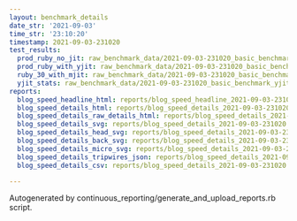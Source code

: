 ```yaml
---
layout: benchmark_details
date_str: '2021-09-03'
time_str: '23:10:20'
timestamp: 2021-09-03-231020
test_results:
  prod_ruby_no_jit: raw_benchmark_data/2021-09-03-231020_basic_benchmark_prod_ruby_no_jit.json
  prod_ruby_with_yjit: raw_benchmark_data/2021-09-03-231020_basic_benchmark_prod_ruby_with_yjit.json
  ruby_30_with_mjit: raw_benchmark_data/2021-09-03-231020_basic_benchmark_ruby_30_with_mjit.json
  yjit_stats: raw_benchmark_data/2021-09-03-231020_basic_benchmark_yjit_stats.json
reports:
  blog_speed_headline_html: reports/blog_speed_headline_2021-09-03-231020.html
  blog_speed_details_html: reports/blog_speed_details_2021-09-03-231020.html
  blog_speed_details_raw_details_html: reports/blog_speed_details_2021-09-03-231020.raw_details.html
  blog_speed_details_svg: reports/blog_speed_details_2021-09-03-231020.svg
  blog_speed_details_head_svg: reports/blog_speed_details_2021-09-03-231020.head.svg
  blog_speed_details_back_svg: reports/blog_speed_details_2021-09-03-231020.back.svg
  blog_speed_details_micro_svg: reports/blog_speed_details_2021-09-03-231020.micro.svg
  blog_speed_details_tripwires_json: reports/blog_speed_details_2021-09-03-231020.tripwires.json
  blog_speed_details_csv: reports/blog_speed_details_2021-09-03-231020.csv

---
```

Autogenerated by continuous_reporting/generate_and_upload_reports.rb script.
